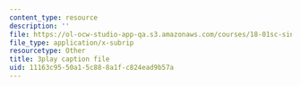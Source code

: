 ```yaml
---
content_type: resource
description: ''
file: https://ol-ocw-studio-app-qa.s3.amazonaws.com/courses/18-01sc-single-variable-calculus-fall-2010/11163c9550a15c888a1fc824ead9b57a_MK_0QHbUnIA.vtt
file_type: application/x-subrip
resourcetype: Other
title: 3play caption file
uid: 11163c95-50a1-5c88-8a1f-c824ead9b57a
---
```

